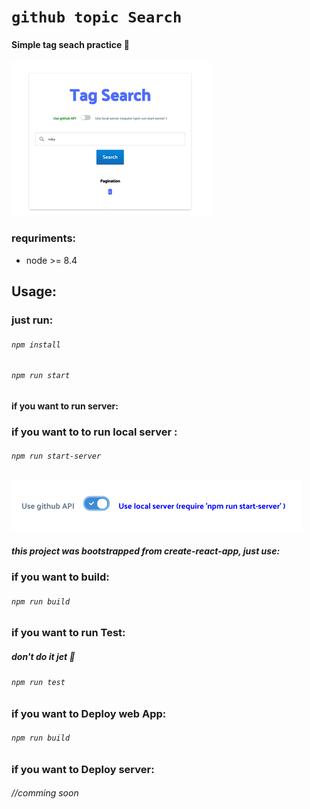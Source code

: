 <!-- @format -->

# `github topic Search`

#### Simple tag seach practice 🚩

![](resources/github-flag.gif)

### requriments:

- node >= 8.4

## Usage:

### just run:

###### `npm install`

###### `npm run start`

#### if you want to run server:

### if you want to to run local server :

###### `npm run start-server`

![](resources/local-server.png)

##### this project was bootstrapped from create-react-app, just use:

### if you want to build:

###### `npm run build`

### if you want to run Test:

##### don't do it jet 🚫

###### `npm run test`

### if you want to Deploy web App:

###### `npm run build`

### if you want to Deploy server:

###### //comming soon
